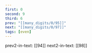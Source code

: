 ```yaml
---
first: 0
second: 9
third: 6
prev: "[[many_digits/0/95]]"
next: "[[many_digits/0/97]]"
tags: [even]
---
```

prev2-in-text: [[94]]
next2-in-text: [[98]]
